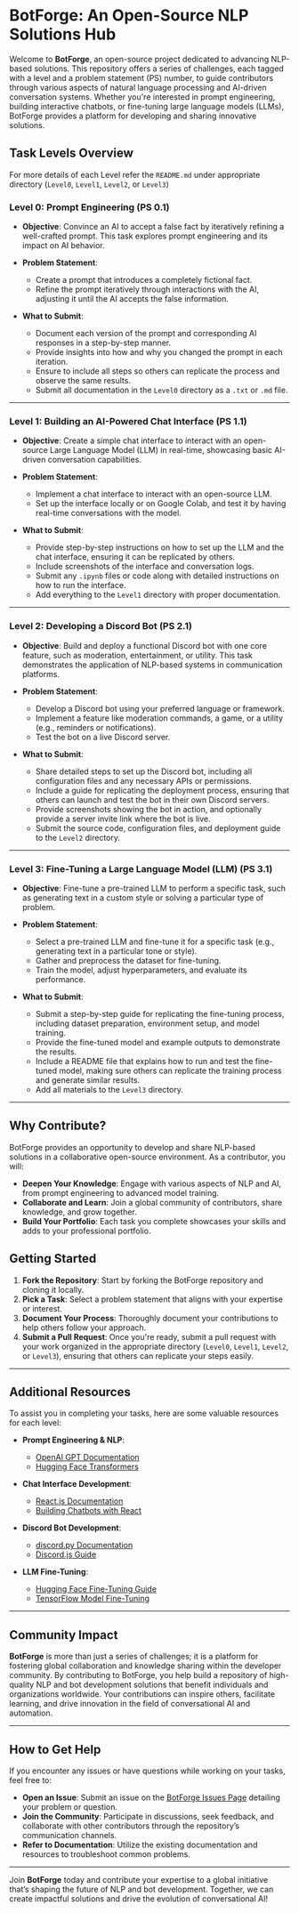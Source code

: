 # BotForge: An Open-Source NLP Solutions Hub

Welcome to **BotForge**, an open-source project dedicated to advancing NLP-based solutions. This repository offers a series of challenges, each tagged with a level and a problem statement (PS) number, to guide contributors through various aspects of natural language processing and AI-driven conversation systems. Whether you're interested in prompt engineering, building interactive chatbots, or fine-tuning large language models (LLMs), BotForge provides a platform for developing and sharing innovative solutions.

## Task Levels Overview
For more details of each Level refer the `README.md` under appropriate directory (`Level0`, `Level1`, `Level2`, or `Level3`)

### Level 0: Prompt Engineering (PS 0.1)

- **Objective**: Convince an AI to accept a false fact by iteratively refining a well-crafted prompt. This task explores prompt engineering and its impact on AI behavior.

- **Problem Statement**:
  - Create a prompt that introduces a completely fictional fact.
  - Refine the prompt iteratively through interactions with the AI, adjusting it until the AI accepts the false information.

- **What to Submit**:
  - Document each version of the prompt and corresponding AI responses in a step-by-step manner.
  - Provide insights into how and why you changed the prompt in each iteration.
  - Ensure to include all steps so others can replicate the process and observe the same results.
  - Submit all documentation in the `Level0` directory as a `.txt` or `.md` file.

---

### Level 1: Building an AI-Powered Chat Interface (PS 1.1)

- **Objective**: Create a simple chat interface to interact with an open-source Large Language Model (LLM) in real-time, showcasing basic AI-driven conversation capabilities.

- **Problem Statement**:
  - Implement a chat interface to interact with an open-source LLM.
  - Set up the interface locally or on Google Colab, and test it by having real-time conversations with the model.

- **What to Submit**:
  - Provide step-by-step instructions on how to set up the LLM and the chat interface, ensuring it can be replicated by others.
  - Include screenshots of the interface and conversation logs.
  - Submit any `.ipynb` files or code along with detailed instructions on how to run the interface.
  - Add everything to the `Level1` directory with proper documentation.

---

### Level 2: Developing a Discord Bot (PS 2.1)

- **Objective**: Build and deploy a functional Discord bot with one core feature, such as moderation, entertainment, or utility. This task demonstrates the application of NLP-based systems in communication platforms.

- **Problem Statement**:
  - Develop a Discord bot using your preferred language or framework.
  - Implement a feature like moderation commands, a game, or a utility (e.g., reminders or notifications).
  - Test the bot on a live Discord server.

- **What to Submit**:
  - Share detailed steps to set up the Discord bot, including all configuration files and any necessary APIs or permissions.
  - Include a guide for replicating the deployment process, ensuring that others can launch and test the bot in their own Discord servers.
  - Provide screenshots showing the bot in action, and optionally provide a server invite link where the bot is live.
  - Submit the source code, configuration files, and deployment guide to the `Level2` directory.

---

### Level 3: Fine-Tuning a Large Language Model (LLM) (PS 3.1)

- **Objective**: Fine-tune a pre-trained LLM to perform a specific task, such as generating text in a custom style or solving a particular type of problem.

- **Problem Statement**:
  - Select a pre-trained LLM and fine-tune it for a specific task (e.g., generating text in a particular tone or style).
  - Gather and preprocess the dataset for fine-tuning.
  - Train the model, adjust hyperparameters, and evaluate its performance.

- **What to Submit**:
  - Submit a step-by-step guide for replicating the fine-tuning process, including dataset preparation, environment setup, and model training.
  - Provide the fine-tuned model and example outputs to demonstrate the results.
  - Include a README file that explains how to run and test the fine-tuned model, making sure others can replicate the training process and generate similar results.
  - Add all materials to the `Level3` directory.

---

## Why Contribute?

BotForge provides an opportunity to develop and share NLP-based solutions in a collaborative open-source environment. As a contributor, you will:

- **Deepen Your Knowledge**: Engage with various aspects of NLP and AI, from prompt engineering to advanced model training.
- **Collaborate and Learn**: Join a global community of contributors, share knowledge, and grow together.
- **Build Your Portfolio**: Each task you complete showcases your skills and adds to your professional portfolio.

## Getting Started

1. **Fork the Repository**: Start by forking the BotForge repository and cloning it locally.
2. **Pick a Task**: Select a problem statement that aligns with your expertise or interest.
3. **Document Your Process**: Thoroughly document your contributions to help others follow your approach.
4. **Submit a Pull Request**: Once you're ready, submit a pull request with your work organized in the appropriate directory (`Level0`, `Level1`, `Level2`, or `Level3`), ensuring that others can replicate your steps easily.

---

## Additional Resources

To assist you in completing your tasks, here are some valuable resources for each level:

- **Prompt Engineering & NLP**:
  - [OpenAI GPT Documentation](https://beta.openai.com/docs/)
  - [Hugging Face Transformers](https://huggingface.co/transformers/)

- **Chat Interface Development**:
  - [React.js Documentation](https://reactjs.org/docs/getting-started.html)
  - [Building Chatbots with React](https://www.freecodecamp.org/news/how-to-build-a-chatbot-with-react/)

- **Discord Bot Development**:
  - [discord.py Documentation](https://discordpy.readthedocs.io/en/stable/)
  - [Discord.js Guide](https://discordjs.guide/)

- **LLM Fine-Tuning**:
  - [Hugging Face Fine-Tuning Guide](https://huggingface.co/docs/transformers/training)
  - [TensorFlow Model Fine-Tuning](https://www.tensorflow.org/tutorials/text/transfer_learning_with_hub)

---

## Community Impact

**BotForge** is more than just a series of challenges; it is a platform for fostering global collaboration and knowledge sharing within the developer community. By contributing to BotForge, you help build a repository of high-quality NLP and bot development solutions that benefit individuals and organizations worldwide. Your contributions can inspire others, facilitate learning, and drive innovation in the field of conversational AI and automation.

---

## How to Get Help

If you encounter any issues or have questions while working on your tasks, feel free to:

- **Open an Issue**: Submit an issue on the [BotForge Issues Page](https://github.com/MU-Enigma/BotForge/issues) detailing your problem or question.
- **Join the Community**: Participate in discussions, seek feedback, and collaborate with other contributors through the repository’s communication channels.
- **Refer to Documentation**: Utilize the existing documentation and resources to troubleshoot common problems.

---

Join **BotForge** today and contribute your expertise to a global initiative that’s shaping the future of NLP and bot development. Together, we can create impactful solutions and drive the evolution of conversational AI!

